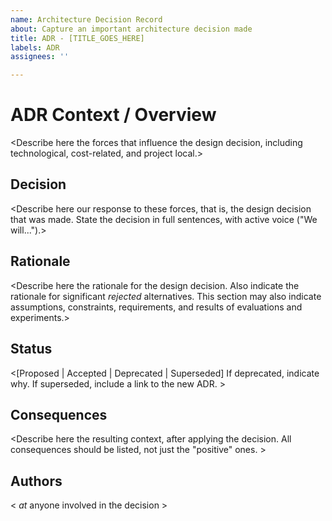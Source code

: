 ```yaml
---
name: Architecture Decision Record
about: Capture an important architecture decision made
title: ADR - [TITLE_GOES_HERE]
labels: ADR
assignees: ''

---
```


# ADR Context / Overview
<Describe here the forces that influence the design decision, including technological, cost-related, and project local.>

## Decision 
<Describe here our response to these forces, that is, the design decision that was made. State the decision in full sentences, with active voice ("We will...").>

## Rationale 
<Describe here the rationale for the design decision. Also indicate the rationale for significant *rejected* alternatives. This section may also indicate assumptions, constraints, requirements, and results of evaluations and experiments.>

## Status
<[Proposed | Accepted | Deprecated | Superseded]
If deprecated, indicate why. If superseded, include a link to the new ADR. >

## Consequences
<Describe here the resulting context, after applying the decision. All consequences should be listed, not just the "positive" ones. >

## Authors
< _at_ anyone involved in the decision >
